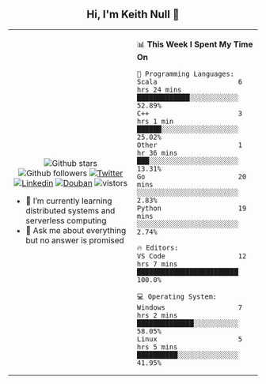 <h2 align="center"> Hi, I'm Keith Null 👋 </h2>

<table>
    <tr>
        <td valign="center" width="50%">
            <p align="center">
              <img src="https://img.shields.io/github/stars/keithnull?style=social" alt="Github stars" />
              <img src="https://img.shields.io/github/followers/keithnull?style=social" alt="Github followers" />
              <a href="https://twitter.com/_keithnull"><img src="https://img.shields.io/badge/@__keithnull-1DA1F2?style=flat&logo=Twitter&logoColor=white" alt="Twitter"/></a>
              <a href="https://www.linkedin.com/in/wuzhengke/?locale=en_US"><img src="https://img.shields.io/badge/@wuzhengke-0073b1?style=flat&logo=LinkedIn&logoColor=white" alt="Linkedin" /></a>
              <a href="https://www.douban.com/people/keith1"><img src="https://img.shields.io/badge/@keith1-007722?style=flat&logo=Douban&logoColor=white" alt="Douban" /></a>
              <img src="https://visitor-badge.glitch.me/badge?page_id=keithnull" alt="vistors" />
            </p>
            <ul>
                <li>🌱 I’m currently learning distributed systems and serverless computing</li>
                <li>💬 Ask me about everything but no answer is promised</li>
            </ul>
        </td>
       <td valign="top" width="50%">
    
<!--START_SECTION:waka-->
📊 **This Week I Spent My Time On** 

```text
💬 Programming Languages: 
Scala                    6 hrs 24 mins       █████████████░░░░░░░░░░░░   52.89% 
C++                      3 hrs 1 min         ██████░░░░░░░░░░░░░░░░░░░   25.02% 
Other                    1 hr 36 mins        ███░░░░░░░░░░░░░░░░░░░░░░   13.31% 
Go                       20 mins             ░░░░░░░░░░░░░░░░░░░░░░░░░   2.83% 
Python                   19 mins             ░░░░░░░░░░░░░░░░░░░░░░░░░   2.74%

🔥 Editors: 
VS Code                  12 hrs 7 mins       █████████████████████████   100.0%

💻 Operating System: 
Windows                  7 hrs 2 mins        ██████████████░░░░░░░░░░░   58.05% 
Linux                    5 hrs 5 mins        ██████████░░░░░░░░░░░░░░░   41.95%

```


<!--END_SECTION:waka-->
</td></tr>
</table>



